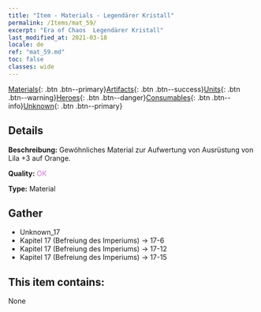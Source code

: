 ```yaml
---
title: "Item - Materials - Legendärer Kristall"
permalink: /Items/mat_59/
excerpt: "Era of Chaos  Legendärer Kristall"
last_modified_at: 2021-03-18
locale: de
ref: "mat_59.md"
toc: false
classes: wide
---
```

 [Materials](/de/Items/){: .btn .btn--primary}[Artifacts](/de/Items/Artifacts/){: .btn .btn--success}[Units](/de/Items/Units/){: .btn .btn--warning}[Heroes](/de/Items/Heroes/){: .btn .btn--danger}[Consumables](/de/Items/Consumables/){: .btn .btn--info}[Unknown](/de/Items/Unknown/){: .btn .btn--primary}

## Details
 **Beschreibung:** Gewöhnliches Material zur Aufwertung von Ausrüstung von Lila +3 auf Orange.

 **Quality:** <span style="color: #DA70D6">OK</span>

 **Type:** Material

## Gather

*    Unknown_17 
*    Kapitel 17 (Befreiung des Imperiums) -> 17-6 
*    Kapitel 17 (Befreiung des Imperiums) -> 17-12 
*    Kapitel 17 (Befreiung des Imperiums) -> 17-15 

## This item contains:

  None

